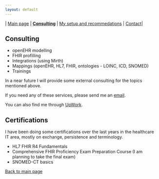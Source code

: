 ```yaml
---
layout: default
---
```

| [Main page](./) | [**Consulting**](./certs.html) | [My setup and recommedations](./recommend.html) | [Contact](./contact.html)|


## Consulting
* openEHR modelling
* FHIR profilling
* Integrations (using Mirth)
* Mappings (openEHR, HL7, FHIR, ontologies - LOINC, ICD, SNOMED)
* Trainings

In a near future I will provide some external consulting for the topics mentioned above.

If you need any of these services, please send me an  [email](mailto:vanessapw@protonmail.com).

You can also find me through [UpWork](https://www.upwork.com/freelancers/~01e90a58ed08c50aa2).


## Certifications
I have been doing some certifications over the last years in the healthcare IT area, mostly on exchange, persistence and terminology.

* HL7 FHIR R4 Fundamentals
* Comprehensive FHIR Proficiency Exam Preparation Course (I am planning to take the final exam)
* SNOMED-CT basics


[Back to main page](./)
